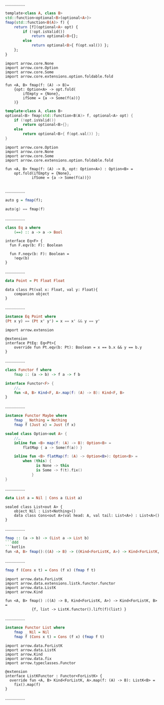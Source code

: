 ................
```Haskell
template<class A, class B>
std::function<optional<B>(optional<A>)>
fmap(std::function<B(A)> f) {
    return [f](optional<A> opt) {
        if (!opt.isValid())
            return optional<B>{};
        else
            return optional<B>{ f(opt.val()) };
    };
}
```
```kotlin:ank:playround
import arrow.core.None
import arrow.core.Option
import arrow.core.Some
import arrow.core.extensions.option.foldable.fold

fun <A, B> fmap(f: (A) -> B)=
    {opt: Option<A> -> opt.fold(
        ifEmpty = {None},
        ifSome = {a -> Some(f(a))}
    )}
```
```cpp
template<class A, class B>
optional<B> fmap(std::function<B(A)> f, optional<A> opt) {
    if (!opt.isValid())
        return optional<B>{};
    else
        return optional<B>{ f(opt.val()) };
}
```
```kotlin:ank:playground
import arrow.core.Option
import arrow.core.None
import arrow.core.Some
import arrow.core.extensions.option.foldable.fold

fun <A, B> fmap(f: (A) -> B, opt: Option<A>) : Option<B> =
    opt.fold(ifEmpty = {None},
            ifSome = {a -> Some(f(a))})
        
```
................
```Haskell
auto g = fmap(f);
```
```kotlin
auto(g) == fmap(f)
```
................
```Haskell
class Eq a where
    (==) :: a -> a -> Bool
```
```kotlin:ank:silent
interface Eq<F> {
  fun F.eqv(b: F): Boolean

  fun F.neqv(b: F): Boolean =
    !eqv(b)
}
```
................
```Haskell
data Point = Pt Float Float
```
```kotlin:ank:silent
data class Pt(val x: Float, val y: Float){
    companion object
}
```
................
```Haskell
instance Eq Point where
(Pt x y) == (Pt x' y') = x == x' && y == y'
```
```kotlin:ank:silent
import arrow.extension

@extension
interface PtEq: Eq<Pt>{
    override fun Pt.eqv(b: Pt): Boolean = x == b.x && y == b.y
}
```
................
```Haskell
class Functor f where
    fmap :: (a -> b) -> f a -> f b
```
```kotlin
interface Functor<F> {
    //…
    fun <A, B> Kind<F, A>.map(f: (A) -> B): Kind<F, B>
}
```
................
```Haskell
instance Functor Maybe where
    fmap _ Nothing = Nothing
    fmap f (Just x) = Just (f x)
```
```kotlin
sealed class Option<out A> {
    //…
    inline fun <B> map(f: (A) -> B): Option<B> =
        flatMap { a -> Some(f(a)) }

    inline fun <B> flatMap(f: (A) -> Option<B>): Option<B> =
        when (this) {
              is None -> this
              is Some -> f(t).fix()
            }
}
```
................
```Haskell
data List a = Nil | Cons a (List a)
```
```kotlin:ank:playground
sealed class List<out A> {
    object Nil : List<Nothing>()
    data class Cons<out A>(val head: A, val tail: List<A>) : List<A>()
}
```
................
```Haskell
fmap :: (a -> b) -> (List a -> List b)
```ddd
```kotlin
fun <A, B> fmap():((A) -> B) -> ((Kind<ForListK, A>) -> Kind<ForListK, B>)
```
................
```Haskell
fmap f (Cons x t) = Cons (f x) (fmap f t)
```
```kotlin:ank:playground
import arrow.data.ForListK
import arrow.data.extensions.listk.functor.functor
import arrow.data.ListK
import arrow.Kind

fun <A, B> fmap() :((A) -> B, Kind<ForListK, A>) -> Kind<ForListK, B> =
            {f, list -> ListK.functor().lift(f)(list) }
```
................
```Haskell
instance Functor List where
    fmap _ Nil = Nil
    fmap f (Cons x t) = Cons (f x) (fmap f t)
```
```kotlin:ank:playground
import arrow.data.ForListK
import arrow.data.ListK
import arrow.Kind
import arrow.data.fix
import arrow.typeclasses.Functor

@extension
interface ListKFunctor : Functor<ForListK> {
  override fun <A, B> Kind<ForListK, A>.map(f: (A) -> B): ListK<B> =
    fix().map(f)
}
```
................
